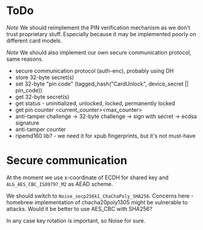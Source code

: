 # ToDo

*Note* We should reimplement the PIN verification mechanism as we don't trust proprietary stuff. Especially because it may be implemented poorly on different card models.

*Note* We should also implement our own secure communication protocol, same reasons.

- secure communication protocol (auth-enc), probably using DH
- store 32-byte secret(s)
- set 32-byte "pin code" (tagged_hash("CardUnlock", device_secret || pin_code))
- get 32-byte secret(s)
- get status - uninitialized, unlocked, locked, permanently locked
- get pin counter <current_counter><max_counter>
- anti-tamper challenge -> 32-byte challenge -> sign with secret -> ecdsa signature
- anti-tamper counter
- ripemd160 lib? - we need it for xpub fingerprints, but it's not must-have

# Secure communication

At the moment we use x-coordinate of ECDH for shared key and `ALG_AES_CBC_ISO9797_M2` as AEAD scheme.

We should switch to `Noise_secp256k1_ChaChaPoly_SHA256`. Concerns here - homebrew implementation of chacha20poly1305 might be vulnerable to attacks. Would it be better to use AES_CBC with SHA256?

In any case key rotation is important, so Noise for sure.